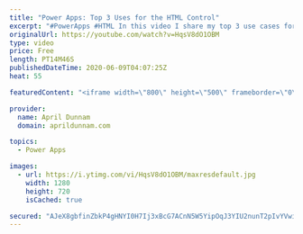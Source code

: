 ```yaml
---
title: "Power Apps: Top 3 Uses for the HTML Control"
excerpt: "#PowerApps #HTML In this video I share my top 3 use cases for the HTML Control in Power Apps.  This one control can really take your apps to the next level.  Learn how you can use this control for all kinds of uses in your apps like:  ✅ Custom Visuals  ✅ Displaying Rich Text from SharePoint ✅ Printing"
originalUrl: https://youtube.com/watch?v=HqsV8dO1OBM
type: video
price: Free
length: PT14M46S
publishedDateTime: 2020-06-09T04:07:25Z
heat: 55

featuredContent: "<iframe width=\"800\" height=\"500\" frameborder=\"0\" src=\"https://www.youtube.com/embed/HqsV8dO1OBM\" allow=\"accelerometer; autoplay; encrypted-media; gyroscope; picture-in-picture\" allowfullscreen></iframe>"

provider:
  name: April Dunnam
  domain: aprildunnam.com

topics:
  - Power Apps

images:
  - url: https://i.ytimg.com/vi/HqsV8dO1OBM/maxresdefault.jpg
    width: 1280
    height: 720
    isCached: true

secured: "AJeX8gbfinZbkP4gHNYI0H7Ij3xBcG7ACnN5W5YipOqJ3YIU2nunT2pIvYVwiR3Pamo5O6yuLa02dVkzyS0s1H2Tehc0SI/wSUb3K91334D5O1fzHp4Gl+frV+qoLkgIxln8iLPhFipBpyTWJnPi53Z8/lotMSKEf9iWqLGhXJ8VsqFNNmuomZaRRPzxBcDoEQRDX7rPouI4bNlycfFAAh0OYtKP0U1ME5/DCYF5EYjDH7QCBh1NO/3KCwBjT2wCAbszpdycu3XZ/tZ9J/qg+aowUi10vv6PHAS9FZEIWxsNZsTh9R3u0FOUITA/JeovlnNMS6+TApX7Cs8KfwQjThyP3iHL0ENSDx9v9VG6Os0GLaQWq2R0zXIbRve9tsEi87QhNKW9op0r2vbsPWS8m6O3BOXEhvZs6BzF4zUYR9U=;Lk2+IRivQiBpJKuNw+GQzw=="
---
```


